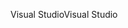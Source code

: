 <span data-ttu-id="a4666-101">Visual Studio</span><span class="sxs-lookup"><span data-stu-id="a4666-101">Visual Studio</span></span>